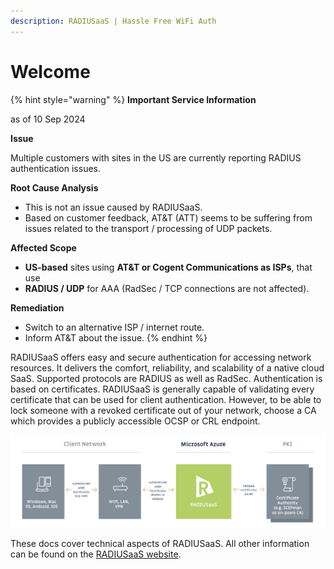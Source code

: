 ```yaml
---
description: RADIUSaaS | Hassle Free WiFi Auth
---
```


# Welcome

{% hint style="warning" %}
**Important Service Information**

as of 10 Sep 2024

**Issue**

Multiple customers with sites in the US are currently reporting RADIUS authentication issues.

**Root Cause Analysis**

* This is not an issue caused by RADIUSaaS.
* Based on customer feedback, AT\&T (ATT) seems to be suffering from issues related to the transport / processing of UDP packets.

**Affected Scope**

* **US-based** sites using **AT\&T or Cogent Communications as ISPs**, that use
* **RADIUS / UDP** for AAA (RadSec / TCP connections are not affected).

**Remediation**

* Switch to an alternative ISP / internet route.
* Inform AT\&T about the issue.
{% endhint %}

RADIUSaaS offers easy and secure authentication for accessing network resources. It delivers the comfort, reliability, and scalability of a native cloud SaaS. Supported protocols are RADIUS as well as RadSec. Authentication is based on certificates. RADIUSaaS is generally capable of validating every certificate that can be used for client authentication. However, to be able to lock someone with a revoked certificate out of your network, choose a CA which provides a publicly accessible OCSP or CRL endpoint.

![](../.gitbook/assets/radius-aas-flow.png)

These docs cover technical aspects of RADIUSaaS. All other information can be found on the [RADIUSaaS website](https://radius-as-a-service.com/).

